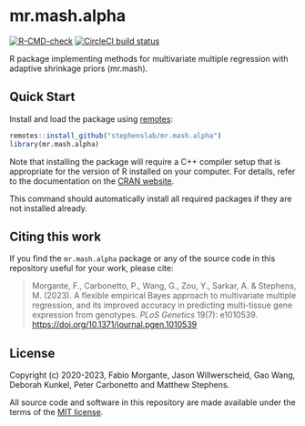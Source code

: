# mr.mash.alpha

 [![R-CMD-check](https://github.com/stephenslab/mr.mash.alpha/workflows/R-CMD-check/badge.svg)](https://github.com/stephenslab/mr.mash.alpha/actions)
 [![CircleCI build status](https://circleci.com/gh/stephenslab/mr.mash.alpha.svg?style=svg)](https://circleci.com/gh/stephenslab/mr.mash.alpha)

R package implementing methods for multivariate multiple regression
with adaptive shrinkage priors (mr.mash).

## Quick Start

Install and load the package using [remotes][remotes]:

```R
remotes::install_github("stephenslab/mr.mash.alpha")
library(mr.mash.alpha)
```

Note that installing the package will require a C++ compiler setup
that is appropriate for the version of R installed on your
computer. For details, refer to the documentation on the
[CRAN website][cran].

This command should automatically install all required packages if
they are not installed already.

## Citing this work

If you find the `mr.mash.alpha` package or any of the source code in this
repository useful for your work, please cite:
> Morgante, F., Carbonetto, P., Wang, G., Zou, Y., Sarkar, A. &
> Stephens, M. (2023). A flexible empirical Bayes approach to 
> multivariate multiple regression, and its improved accuracy 
> in predicting multi-tissue gene expression from genotypes.
> *PLoS Genetics* 19(7): e1010539. https://doi.org/10.1371/journal.pgen.1010539

## License

Copyright (c) 2020-2023, Fabio Morgante, Jason Willwerscheid, Gao Wang, Deborah Kunkel,
Peter Carbonetto and Matthew Stephens.

All source code and software in this repository are made available
under the terms of the [MIT license][mit-license].


[remotes]: https://github.com/r-lib/remotes
[cran]: https://cran.r-project.org
[mit-license]: https://opensource.org/licenses/mit-license.html


